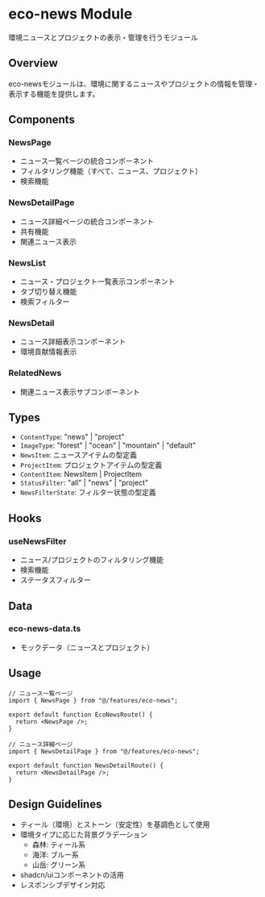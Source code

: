 # eco-news Module

環境ニュースとプロジェクトの表示・管理を行うモジュール

## Overview

eco-newsモジュールは、環境に関するニュースやプロジェクトの情報を管理・表示する機能を提供します。

## Components

### NewsPage

- ニュース一覧ページの統合コンポーネント
- フィルタリング機能（すべて、ニュース、プロジェクト）
- 検索機能

### NewsDetailPage

- ニュース詳細ページの統合コンポーネント
- 共有機能
- 関連ニュース表示

### NewsList

- ニュース・プロジェクト一覧表示コンポーネント
- タブ切り替え機能
- 検索フィルター

### NewsDetail

- ニュース詳細表示コンポーネント
- 環境貢献情報表示

### RelatedNews

- 関連ニュース表示サブコンポーネント

## Types

- `ContentType`: "news" | "project"
- `ImageType`: "forest" | "ocean" | "mountain" | "default"
- `NewsItem`: ニュースアイテムの型定義
- `ProjectItem`: プロジェクトアイテムの型定義
- `ContentItem`: NewsItem | ProjectItem
- `StatusFilter`: "all" | "news" | "project"
- `NewsFilterState`: フィルター状態の型定義

## Hooks

### useNewsFilter

- ニュース/プロジェクトのフィルタリング機能
- 検索機能
- ステータスフィルター

## Data

### eco-news-data.ts

- モックデータ（ニュースとプロジェクト）

## Usage

```tsx
// ニュース一覧ページ
import { NewsPage } from "@/features/eco-news";

export default function EcoNewsRoute() {
  return <NewsPage />;
}

// ニュース詳細ページ
import { NewsDetailPage } from "@/features/eco-news";

export default function NewsDetailRoute() {
  return <NewsDetailPage />;
}
```

## Design Guidelines

- ティール（環境）とストーン（安定性）を基調色として使用
- 環境タイプに応じた背景グラデーション
  - 森林: ティール系
  - 海洋: ブルー系
  - 山岳: グリーン系
- shadcn/uiコンポーネントの活用
- レスポンシブデザイン対応
